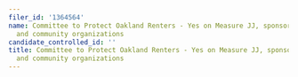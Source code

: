 ```yaml
---
filer_id: '1364564'
name: Committee to Protect Oakland Renters - Yes on Measure JJ, sponsored by labor
  and community organizations
candidate_controlled_id: ''
title: Committee to Protect Oakland Renters - Yes on Measure JJ, sponsored by labor
  and community organizations
---
```

